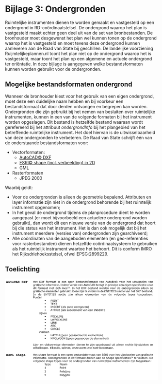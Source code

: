 # Bijlage 3: Ondergronden
Ruimtelijke instrumenten dienen te worden gemaakt en vastgesteld op een
ondergrond in RD-coördinaatstelsel. De ondergrond waarop het plan is vastgesteld
maakt echter geen deel uit van de set van bronbestanden. De bronhouder moet
desgewenst het plan wel kunnen tonen op de ondergrond waarop het is vastgesteld
en moet tevens deze ondergrond kunnen aanleveren aan de Raad van State bij
geschillen. De landelijke voorziening Ruijmtelijkeplannen.nl toont het plan niet
op de ondergrond waarop het is vastgesteld, maar toont het plan op een algemene
en actuele ondergrond ter oriëntatie. In deze bijlage is aangegeven welke
bestandsformaten kunnen worden gebruikt voor de ondergronden.

## Mogelijke bestandsformaten ondergrond
Wanneer de bronhouder kiest voor het gebruik van een eigen ondergrond, moet deze
een duidelijke naam hebben en bij voorkeur een bestandsformaat dat door derden
ontvangen en begrepen kan worden. Ondergronden die zijn gebruikt bij het nemen
van besluiten over ruimtelijke instrumenten, kunnen in een van de volgende
formaten bij het instrument worden opgeslagen. Dit bestand is hetzelfde bestand
waaraan wordt gerefereerd bij het attribuut *ondergrondInfo* bij het plangebied
van het betreffende ruimtelijke instrument. Het doel hiervan is de
uitwisselbaarheid van deze ondergronden te verbeteren. De Raad van State
schrijft één van de onderstaande bestandsformaten voor:

-   Vectorformaten:  
	-   [AutoCAD© DXF](https://en.wikipedia.org/wiki/AutoCAD_DXF)
	-   [ESRI© shape (incl. verbeelding) in 2D](http://www.esri.com/library/whitepapers/pdfs/shapefile.pdf)
	-   GML
-   Rasterformaten
	-   JPEG 2000

Waarbij geldt:  
-   Voor de ondergronden is alleen de geometrie bepalend. Attributen en layer
    informatie zijn niet in de ondergrond behorende bij het ruimtelijk
    instrument opgenomen;
-   In het geval de ondergrond tijdens de planprocedure dient te worden
    aangepast (er moet bijvoorbeeld een actuelere ondergrond worden gebruikt),
    dan wordt dit een nieuwe versie van de ondergrond dat hoort bij die status
    van het instrument. Het is dan ook mogelijk dat bij het instrument meerdere
    (versies van) ondergronden zijn gearchiveerd;
-   Alle coördinaten van de aangeboden elementen (en geo-referenties voor
    rasterbestanden) dienen hetzelfde coördinaatsysteem te gebruiken als het
    ruimtelijk instrument waartoe het behoort. Dit is conform IMRO het
    Rijksdriehoeksstelsel, ofwel EPSG:2899229.

## Toelichting

![](media/6e210f0b8ab394cfaeb231dfd2f54166.png)

